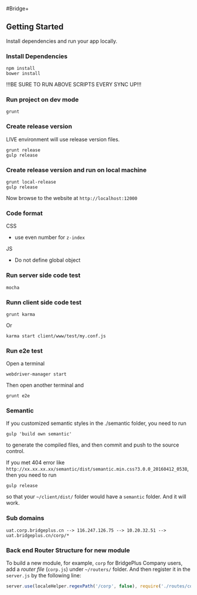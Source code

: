 #Bridge+

## Getting Started

Install dependencies and run your app locally.

### Install Dependencies

```
npm install
bower install
```

!!!BE SURE TO RUN ABOVE SCRIPTS EVERY SYNC UP!!!

### Run project on dev mode

```
grunt
```

### Create release version
LIVE environment will use release version files.
```
grunt release
gulp release
```

### Create release version and run on local machine 
```
grunt local-release
gulp release
```

Now browse to the website at `http://localhost:12000`

### Code format

CSS
- use even number for `z-index`

JS
- Do not define global object

### Run server side code test
```
mocha
```

### Runn client side code test
```
grunt karma
```

Or

```
karma start client/www/test/my.conf.js
```

### Run e2e test
Open a terminal
```
webdriver-manager start
```

Then open another terminal and 
```
grunt e2e
```

### Semantic
If you customized semantic styles in the ./semantic folder, you need to run 
```
gulp 'build own semantic'
```
to generate the compiled files, and then commit and push to the source control.

If you met 404 error like `http://xx.xx.xx.xx/semantic/dist/semantic.min.css?3.0.0_20160412_0538`, then you need to run 
```
gulp release
```
so that your `~/client/dist/` folder would have a `semantic` folder. And it will work.

### Sub domains
```
uat.corp.bridgeplus.cn --> 116.247.126.75 --> 10.20.32.51 --> uat.bridgeplus.cn/corp/*
```

### Back end Router Structure for new module
To build a new module, for example, `corp` for BridgePlus Company users, add a *router file* (`corp.js`) under `~/routers/` folder. And then register it in the `server.js` by the following line:
```javascript
server.use(localeHelper.regexPath('/corp', false), require('./routes/corp.js'));
```